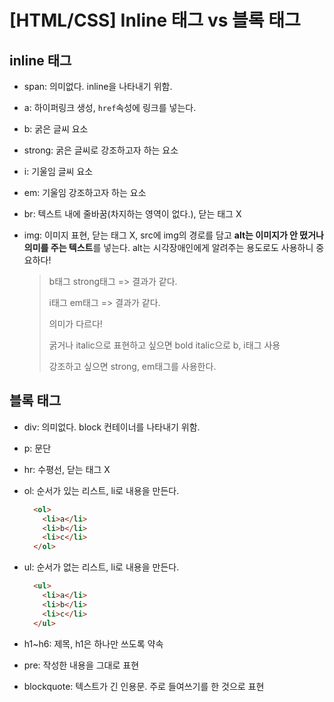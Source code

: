# [HTML/CSS] Inline 태그 vs 블록 태그

## inline 태그

- span: 의미없다. inline을 나타내기 위함.

- a: 하이퍼링크 생성, `href`속성에 링크를 넣는다.

- b: 굵은 글씨 요소

- strong: 굵은 글씨로 강조하고자 하는 요소

- i: 기울임 글씨 요소

- em: 기울임 강조하고자 하는 요소

- br: 텍스트 내에 줄바꿈(차지하는 영역이 없다.), 닫는 태그 X

- img: 이미지 표현, 닫는 태그 X, src에 img의 경로를 담고 **alt는 이미지가 안 떴거나 의미를 주는 텍스트**를 넣는다. alt는 시각장애인에게 알려주는 용도로도 사용하니 중요하다!

  >
  >
  >b태그 strong태그 => 결과가 같다.
  >
  >i태그 em태그 => 결과가 같다.
  >
  >의미가 다르다!
  >
  >굵거나 italic으로 표현하고 싶으면 bold italic으로 b, i태그 사용
  >
  >강조하고 싶으면 strong, em태그를 사용한다.

## 블록 태그

- div: 의미없다. block 컨테이너를 나타내기 위함.
- p: 문단

- hr: 수평선, 닫는 태그 X

- ol: 순서가 있는 리스트, li로 내용을 만든다.

  ```html
    <ol>
      <li>a</li>
      <li>b</li>
      <li>c</li>
    </ol>
  ```

- ul: 순서가 없는 리스트, li로 내용을 만든다.

  ```html
    <ul>
      <li>a</li>
      <li>b</li>
      <li>c</li>
    </ul>
  ```

- h1~h6: 제목, h1은 하나만 쓰도록 약속

- pre: 작성한 내용을 그대로 표현

- blockquote: 텍스트가 긴 인용문. 주로 들여쓰기를 한 것으로 표현